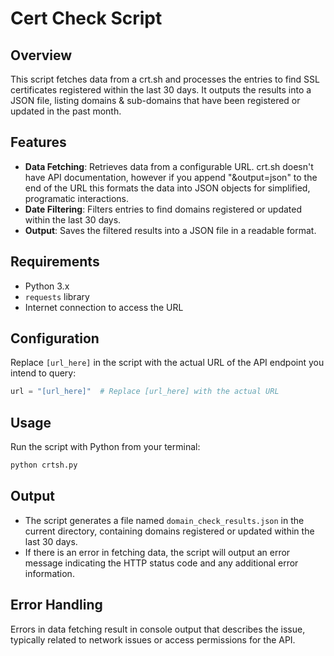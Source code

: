 # Cert Check Script

## Overview
This script fetches data from a crt.sh and processes the entries to find SSL certificates registered within the last 30 days. It outputs the results into a JSON file, listing domains & sub-domains that have been registered or updated in the past month.

## Features
- **Data Fetching**: Retrieves data from a configurable URL. crt.sh doesn't have API documentation, however if you append "&output=json" to the end of the URL this formats the data into JSON objects for simplified, programatic interactions.
- **Date Filtering**: Filters entries to find domains registered or updated within the last 30 days.
- **Output**: Saves the filtered results into a JSON file in a readable format.

## Requirements
- Python 3.x
- `requests` library
- Internet connection to access the URL

## Configuration
Replace `[url_here]` in the script with the actual URL of the API endpoint you intend to query:
```python
url = "[url_here]"  # Replace [url_here] with the actual URL
```

## Usage
Run the script with Python from your terminal:
```bash
python crtsh.py
```

## Output
- The script generates a file named `domain_check_results.json` in the current directory, containing domains registered or updated within the last 30 days.
- If there is an error in fetching data, the script will output an error message indicating the HTTP status code and any additional error information.

## Error Handling
Errors in data fetching result in console output that describes the issue, typically related to network issues or access permissions for the API.